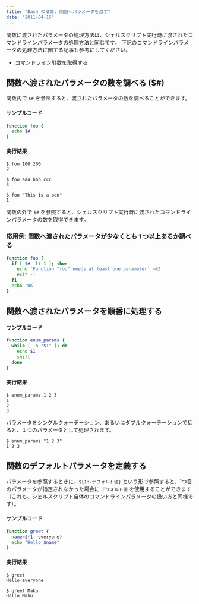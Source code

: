 ```yaml
---
title: "Bash の構文: 関数へパラメータを渡す"
date: "2011-04-15"
---
```


関数に渡されたパラメータの処理方法は、シェルスクリプト実行時に渡されたコマンドラインパラメータの処理方法と同じです。
下記のコマンドラインパラメータの処理方法に関する記事も参考にしてください。

* [コマンドライン引数を取得する](../startup/command-line-params.html)


関数へ渡されたパラメータの数を調べる ($#)
----

関数内で `$#` を参照すると、渡されたパラメータの数を調べることができます。

#### サンプルコード

```bash
function foo {
  echo $#
}
```

#### 実行結果

```
$ foo 100 200
2

$ foo aaa bbb ccc
3

$ foo "This is a pen"
1
```

<div class="note">
関数の外で <code>$#</code> を参照すると、シェルスクリプト実行時に渡されたコマンドラインパラメータの数を取得できます。
</div>

### 応用例: 関数へ渡されたパラメータが少なくとも 1 つ以上あるか調べる

```bash
function foo {
  if [ $# -lt 1 ]; then
    echo 'Function "foo" needs at least one parameter' >&2
    exit -1
  fi
  echo 'OK'
}
```


関数へ渡されたパラメータを順番に処理する
----

#### サンプルコード

```bash
function enum_params {
  while [ -n "$1" ]; do
    echo $1
    shift
  done
}
```

#### 実行結果

```
$ enum_params 1 2 3
1
2
3
```

パラメータをシングルクォーテーション、あるいはダブルクォーテーションで括ると、１つのパラメータとして処理されます。

```
$ enum_params "1 2 3"
1 2 3
```


関数のデフォルトパラメータを定義する
----

パラメータを参照するときに、`${1:-デフォルト値}` という形で参照すると、1つ目のパラメータが指定されなかった場合に `デフォルト値` を使用することができます（これも、シェルスクリプト自体のコマンドラインパラメータの扱い方と同様です）。

#### サンプルコード

```bash
function greet {
  name=${1:-everyone}
  echo "Hello $name"
}
```

#### 実行結果

```
$ greet
Hello everyone

$ greet Maku
Hello Maku
```

